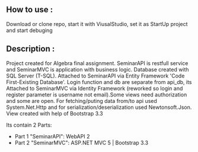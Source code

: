 ## How to use :
Download or clone repo, start it with ViusalStudio, set it as StartUp project and start debuging

## Description :
Project created for Algebra final assignment. SeminarAPI is restfull service and SeminarMVC is application with business logic.
Database created with SQL Server (T-SQL). Attached to SeminarAPI via Entity Framework 'Code First-Existing Database'.
Login function and db are separate from api_db, its Attached to SeminarMVC via Identity Framework (reworked so login and register parameter is username not email).Some views need authorization and some are open.
For fetching/puting data from/to api used System.Net.Http and for serialization/deserialization used Newtonsoft.Json. View created with help of Bootstrap 3.3


Its contain 2 Parts:

* Part 1 "SeminarAPI": WebAPI 2
* Part 2 "SeminarMVC": ASP.NET MVC 5 | Bootstrap 3.3 
